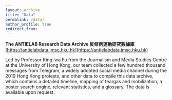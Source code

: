 ```yaml
---
layout: archive
title: "Data"
permalink: /data/
author_profile: true
redirect_from:
---
```


**The ANTIELAB Research Data Archive 反修例運動研究數據庫**
[https://antielabdata.jmsc.hku.hk](https://antielabdata.jmsc.hku.hk)

Led by Professor King-wa Fu from the Journalism and Media Studies Centre at the University of Hong Kong, our team collected a few hundred thousand messages from Telegram, a widely adopted social media channel during the 2019 Hong Kong protests, and other data to compile this data archive, which contains a detailed timeline, mapping of teargas  and mobilization, a poster search engine, relevant statistics, and a glossary. The data is available upon request.
